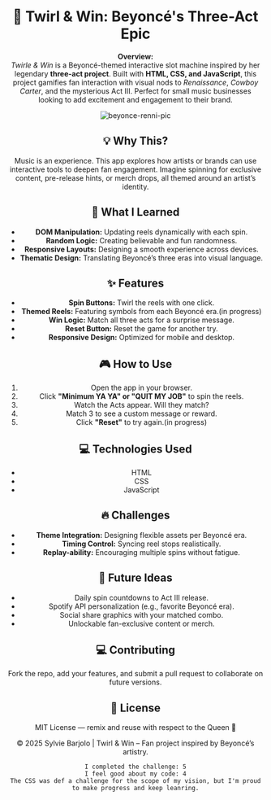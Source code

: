
 <header>
    <h1>🎰 Twirl & Win: Beyoncé's Three-Act Epic</h1>
    <p><strong>Overview:</strong><br>
    <em>Twirle & Win</em> is a Beyoncé-themed interactive slot machine inspired by her legendary <strong>three-act project</strong>. Built with <strong>HTML, CSS, and JavaScript</strong>, this project gamifies fan interaction with visual nods to <em>Renaissance</em>, <em>Cowboy Carter</em>, and the mysterious Act III. Perfect for small music businesses looking to add excitement and engagement to their brand.</p>

![beyonce-renni-pic](https://github.com/user-attachments/assets/c7a98e40-9102-4277-bd01-e57a010d6a8f)

  <section>
    <h2>💡 Why This?</h2>
    <p>
      Music is an experience. This app explores how artists or brands can use interactive tools to deepen fan engagement. Imagine spinning for exclusive content, pre-release hints, or merch drops, all themed around an artist’s identity.
    </p>
  </section>

  <section>
    <h2>🧠 What I Learned</h2>
    <ul>
      <li><strong>DOM Manipulation:</strong> Updating reels dynamically with each spin.</li>
      <li><strong>Random Logic:</strong> Creating believable and fun randomness.</li>
      <li><strong>Responsive Layouts:</strong> Designing a smooth experience across devices.</li>
      <li><strong>Thematic Design:</strong> Translating Beyoncé’s three eras into visual language.</li>
    </ul>
  </section>

  <section>
    <h2>✨ Features</h2>
    <ul>
      <li><strong>Spin Buttons:</strong> Twirl the reels with one click.</li>
      <li><strong>Themed Reels:</strong> Featuring symbols from each Beyoncé era.(in progress)</li> 
      <li><strong>Win Logic:</strong> Match all three acts for a surprise message.</li>
      <li><strong>Reset Button:</strong> Reset the game for another try.</li>
      <li><strong>Responsive Design:</strong> Optimized for mobile and desktop.</li>
    </ul>
  </section>

  <section>
    <h2>🎮 How to Use</h2>
    <ol>
      <li>Open the app in your browser.</li>
      <li>Click <strong>"Minimum YA YA" or "QUIT MY JOB"</strong> to spin the reels.</li>
      <li>Watch the Acts appear. Will they match?</li>
      <li>Match 3 to see a custom message or reward.</li>
      <li>Click <strong>"Reset"</strong> to try again.(in progress)</li>
    </ol>
  </section>
  <section>
    <h2>💻 Technologies Used</h2>
    <ul>
      <li>HTML</li>
      <li>CSS</li>
      <li>JavaScript</li>
    </ul>
  </section>

  <section>
    <h2>🔥 Challenges</h2>
    <ul>
      <li><strong>Theme Integration:</strong> Designing flexible assets per Beyoncé era.</li>
      <li><strong>Timing Control:</strong> Syncing reel stops realistically.</li>
      <li><strong>Replay-ability:</strong> Encouraging multiple spins without fatigue.</li>
    </ul>
  </section>

  <section>
    <h2>🚀 Future Ideas</h2>
    <ul>
      <li>Daily spin countdowns to Act III release.</li>
      <li>Spotify API personalization (e.g., favorite Beyoncé era).</li>
      <li>Social share graphics with your matched combo.</li>
      <li>Unlockable fan-exclusive content or merch.</li>
    </ul>
  </section>

  <section>
    <h2> 💻 Contributing</h2>
    <p>Fork the repo, add your features, and submit a pull request to collaborate on future versions.</p>
  </section>

  <section>
    <h2>📄 License</h2>
    <p>MIT License — remix and reuse with respect to the Queen 👑</p>
  </section>

  <footer>
    <p>© 2025 Sylvie Barjolo | Twirl & Win – Fan project inspired by Beyoncé’s artistry.</p>
  </footer>

</body>
</html>



```
I completed the challenge: 5
I feel good about my code: 4
The CSS was def a challenge for the scope of my vision, but I'm proud to make progress and keep leanring.
```
